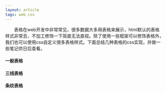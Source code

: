 ```yaml
---
layout: article
tags: web css
---
```

&emsp;&emsp;表格在web开发中非常常见，很多数据大多用表格来展示，html默认的表格样式非常丑，不加工修饰一下简直无法直视。除了使用一些框架可以修饰表格外，我们也可以使用css自定义很多表格样式。下面总结几种表格的css实现，并做一些笔记供日后查看。

#### 一般表格

#### 三线表格

#### 条纹表格
